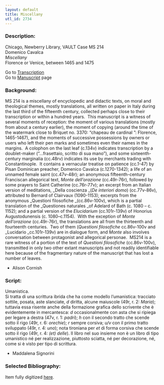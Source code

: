 ```yaml
---
layout: default
title: Miscellany
utl_id: 2734
---
```


###  Description:

Chicago, Newberry Library, VAULT Case MS 214<br>
Domenico Cavalca<br>
_Miscellany_<br>
Florence or Venice, between 1465 and 1475

Go to [Transcription](https://centerfordigitalhumanities.github.io/Newberry-Italian-paleography/transcription/010)<br>
Go to [Manuscript](https://centerfordigitalhumanities.github.io/Newberry-Italian-paleography/www/record.html?id=010) page 

###  Background:

MS 214 is a miscellany of encyclopedic and didactic texts, on moral and theological themes, mostly translations, all written on paper in Italy during the last third of the fifteenth century, collected perhaps close to their transcription or within a hundred years.  This manuscript is a witness of several moments of reception: the moment of various translations (mostly from about a century earlier), the moment of copying (around the time of the watermark close to Briquet no. 3370: “chapeau de cardinal ”: Florence, 1465-1467), and the moments of successive possessions by owners or users who left their pen marks and sometimes even their names in the margins.  A colophon on the last leaf (c.134v) indicates transcription by a doublet-maker (“…frasettaio, scritto di sua mano”), and some sixteenth-century marginalia (cc.48rv) indicates its use by merchants trading with Constantinople.  It contains a vernacular treatise on patience (cc.1-47) by Pisan Dominican preacher, Domenico Cavalca (c.1270-1342); a life of an unnamed female saint (cc.47v-48r); an anonymous fifteenth-century Franciscan allegorical text, _Monte dell’orazione_ (cc.49r-76r), followed by some prayers to Saint Catherine (cc.76r-77v); an excerpt from an Italian version of meditations, _Della coscienza _(_De interiori domo_) (cc.77v-86v), attributed to Bernard of Clairvaux (1090-1153); excerpts from the anonymous _Questioni filosofiche _(cc.86v-100v), which is a partial translation of the _Questiones naturales _of Adelard of Bath (c. 1080 – c. 1152); and a partial version of the _Elucidarium_ (cc.101r-139v) of Honorius Augustodunensis (c. 1080–c.1154).  With the exception of _Monte dell’orazione_ (cc.49r-76r), the translations are all from the thirteenth and fourteenth centuries.  Two of them (_Questioni_ _filosofiche_ cc.86v-100v and _Lucidario _cc.101r-139v) are in dialogue form, and _Monte_ also involves conversation between protagonist and allegorical personae.  MS214 is a rare witness of a portion of the text of _Questioni filosofiche_ (cc.86v-100v), transmitted in only two other extant manuscripts and not readily identifiable here because of the fragmentary nature of the manuscript that has lost a number of leaves.
- Alison Cornish

###  Script:

Umanistica.<br>
Si tratta di una scrittura ibrida che ha come modello l’umanistica: tracciato sottile, posata, aste slanciate, <i>d</i> diritta, alcune maiuscole (49r, r. 2: <i>Maria</i>); tuttavia essa risente anche della formazione grafica dello scrivente che è evidentemente in mercantesca: <i>d</i> occasionalmente con asta che si ripiega per legare a destra (47v, r. 1: <i>padri</i>); <i>h</i> con il secondo tratto che scende sotto il rigo (49r, r. 6: <i>orechie</i>); <i>r</i> sempre corsiva; <i>u/v</i> con il primo tratto sviluppato (49r, r. 4: <i>uno</i>); nota tironiana per <i>et</i> di forma corsiva che scende sotto il rigo (49r, r. 4: <i>(et) delle</i>). Il libro nel suo insieme non è un libro di tipo umanistico né per realizzazione, piuttosto sciatta, né per decorazione, né, come si è visto per tipo di scrittura.<br>
- Maddalena Signorini

###  Selected Bibliography:

Item fully digitized [here](http://collections.carli.illinois.edu/cdm/ref/collection/nby_dig/id/12732). <br>
